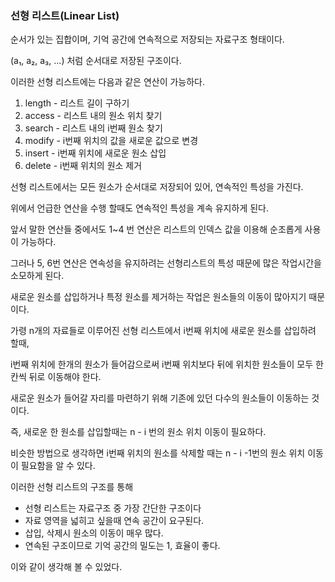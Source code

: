 ### 선형 리스트(Linear List)

순서가 있는 집합이며, 기억 공간에 연속적으로 저장되는 자료구조 형태이다.

(a₁, a₂, a₃, ...)  처럼 순서대로 저장된 구조이다.

이러한 선형 리스트에는 다음과 같은 연산이 가능하다.



1. length - 리스트 길이 구하기
2. access - 리스트 내의 원소 위치 찾기
3. search - 리스트 내의 i번째 원소 찾기
4. modify - i번째 위치의 값을 새로운 값으로 변경
5. insert - i번째 위치에 새로운 원소 삽입
6. delete - i번째 위치의 원소 제거



선형 리스트에서는 모든 원소가 순서대로 저장되어 있어, 연속적인 특성을 가진다. 

위에서 언급한 연산을 수행 할때도 연속적인 특성을 계속 유지하게 된다.

앞서 말한 연산들 중에서도 1~4 번 연산은 리스트의 인덱스 값을 이용해 순조롭게 사용이 가능하다.

그러나 5, 6번 연산은 연속성을 유지하려는 선형리스트의 특성 때문에 많은 작업시간을 소모하게 된다.

새로운 원소를 삽입하거나 특정 원소를 제거하는 작업은 원소들의 이동이 많아지기 때문이다.



가령 n개의 자료들로 이루어진 선형 리스트에서 i번째 위치에 새로운 원소를 삽입하려 할때, 

i번째 위치에 한개의 원소가 들어감으로써 i번째 위치보다 뒤에 위치한 원소들이 모두 한칸씩 뒤로 이동해야 한다.

새로운 원소가 들어갈 자리를 마련하기 위해 기존에 있던 다수의 원소들이 이동하는 것이다.

즉, 새로운 한 원소를 삽입할때는 n - i 번의 원소 위치 이동이 필요하다.

비슷한 방법으로 생각하면 i번째 위치의 원소를 삭제할 때는 n - i -1번의 원소 위치 이동이 필요함을 알 수 있다.



이러한 선형 리스트의 구조를 통해

* 선형 리스트는 자료구조 중 가장 간단한 구조이다
* 자료 영역을 넓히고 싶을때 연속 공간이 요구된다.
* 삽입, 삭제시 원소의 이동이 매우 많다.
* 연속된 구조이므로 기억 공간의 밀도는 1, 효율이 좋다.

이와 같이 생각해 볼 수 있었다.
